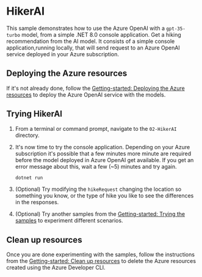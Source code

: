 # HikerAI

This sample demonstrates how to use the Azure OpenAI with a `gpt-35-turbo` model, from a simple .NET 8.0 console application. Get a hiking recommendation from the AI model. It consists of a simple console application,running locally, that will send request to an Azure OpenAI service deployed in your Azure subscription. 

## Deploying the Azure resources

If it's not already done, follow the [Getting-started: Deploying the Azure resources](../README.md#deploying-the-azure-resources) to deploy the Azure OpenAI service with the models.

## Trying HikerAI

1. From a terminal or command prompt, navigate to the `02-HikerAI` directory.
   
2. It's now time to try the console application. Depending on your Azure subscription it's possible that a few minutes more minute are required before the model deployed in Azure OpenAI get available. If you get an error message about this, wait a few (~5) minutes and try again.
	```bash
	dotnet run
	```

3. (Optional) Try modifying the `hikeRequest` changing the location so something you know, or the type of hike you like  to see the differences in the responses.

4. (Optional) Try another samples from the [Getting-started: Trying the samples](../README.md#trying-the-samples) to experiment different scenarios.

## Clean up resources

Once you are done experimenting with the samples, follow the instructions from the [Getting-started: Clean up resources](../README.md#clean-up-resources) to delete the Azure resources created using the Azure Developer CLI.

